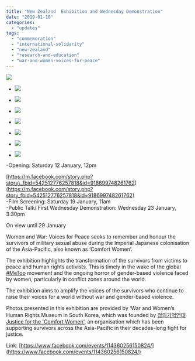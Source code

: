 ```yaml
---
title: "New Zealand  Exhibition and Wednesday Demonstration"
date: "2019-01-10"
categories: 
  - "updates"
tags: 
  - "commemoration"
  - "international-solidarity"
  - "new-zealand"
  - "research-and-education"
  - "war-and-women-voices-for-peace"
---
```


![](https://r2.womenandwar.net/2019/01/49324204_1471984106266654_2922116274400002048_o-1024x379.jpg)

- ![](https://r2.womenandwar.net/2019/01/20190111_114543-1024x576.jpg)
    
- ![](https://r2.womenandwar.net/2019/01/20190112_110450-1024x576.jpg)
    
- ![](https://r2.womenandwar.net/2019/01/20190112_110553-1024x576.jpg)
    
- ![](https://r2.womenandwar.net/2019/01/20190112_110608-1024x576.jpg)
    
- ![](https://r2.womenandwar.net/2019/01/1547239652842.jpg)
    
- ![](https://r2.womenandwar.net/2019/01/1547274409628.jpg)
    
- ![](https://r2.womenandwar.net/2019/01/1547275085233.jpg)
    

\-Opening: Saturday 12 January, 12pm

[https://m.facebook.com/story.php?story\_fbid=542512776257818&id=918699748261762](https://m.facebook.com/story.php?story_fbid=542512776257818&id=918699748261762)  
\-Film Screening: Saturday 19 January, 11am  
\-Public Talk/ First Wednesday Demonstration: Wednesday 23 January, 3:30pm

On view until 29 January

Women and War: Voices for Peace seeks to remember and honour the survivors of military sexual abuse during the Imperial Japanese colonisation of the Asia-Pacific, also known as ‘Comfort Women’.

The exhibition highlights the transformation of the survivors from victims to peace and human rights activists. This is timely in the wake of the global [#MeToo](https://www.facebook.com/hashtag/metoo) movement and the ongoing horror of gender-based violence faced by women, particularly in conflict zones around the world.

The exhibition aims to amplify the voices of the survivors who continue to raise their voices for a world without war and gender-based violence.

Photos presented in this exhibition are provided by ‘War and Women’s Human Rights Museum in South Korea, which was founded by [정의기억연대 Justice for the 'Comfort Women'](https://www.facebook.com/womenandwar/), an organisation which has been supporting survivors across the Asia-Pacific in their decades-long fight for justice.  

Link: [https://www.facebook.com/events/114360256150824/](https://www.facebook.com/events/114360256150824/)
